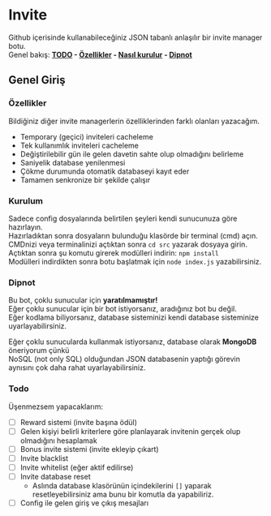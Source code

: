 # Invite

Github içerisinde kullanabileceğiniz JSON tabanlı anlaşılır bir invite manager botu. <br>
Genel bakış: **[TODO](#Todo) - [Özellikler](#Özellikler) - [Nasıl kurulur](#Kurulum) - [Dipnot](#Dipnot)**

## Genel Giriş

### Özellikler

Bildiğiniz diğer invite managerlerin özelliklerinden farklı olanları yazacağım.

- Temporary (geçici) inviteleri cacheleme
- Tek kullanımlık inviteleri cacheleme
- Değiştirilebilir gün ile gelen davetin sahte olup olmadığını belirleme
- Saniyelik database yenilenmesi
- Çökme durumunda otomatik databaseyi kayıt eder
- Tamamen senkronize bir şekilde çalışır

### Kurulum

Sadece config dosyalarında belirtilen şeyleri kendi sunucunuza göre hazırlayın. <br>
Hazırladıktan sonra dosyaların bulunduğu klasörde bir terminal (cmd) açın. <br>
CMDnizi veya terminalinizi açtıktan sonra `cd src` yazarak dosyaya girin. <br>
Açtıktan sonra şu komutu girerek modülleri indirin: `npm install` <br>
Modülleri indirdikten sonra botu başlatmak için `node index.js` yazabilirsiniz.

### Dipnot

Bu bot, çoklu sunucular için **yaratılmamıştır!** <br>
Eğer çoklu sunucular için bir bot istiyorsanız, aradığınız bot bu değil. <br>
Eğer kodlama biliyorsanız, database sisteminizi kendi database sisteminize uyarlayabilirsiniz. <br>

Eğer çoklu sunucularda kullanmak istiyorsanız, database olarak **MongoDB** öneriyorum çünkü <br>
NoSQL (not only SQL) olduğundan JSON databasenin yaptığı görevin aynısını çok daha rahat uyarlayabilirsiniz.

### Todo

Üşenmezsem yapacaklarım:

- [ ] Reward sistemi (invite başına ödül)
- [ ] Gelen kişiyi belirli kriterlere göre planlayarak invitenin gerçek olup olmadığını hesaplamak
- [ ] Bonus invite sistemi (invite ekleyip çıkart)
- [ ] Invite blacklist
- [ ] Invite whitelist (eğer aktif edilirse)
- [ ] Invite database reset
  - Aslında database klasörünün içindekilerini `[]` yaparak resetleyebilirsiniz ama bunu bir komutla da yapabiliriz.
- [ ] Config ile gelen giriş ve çıkış mesajları
